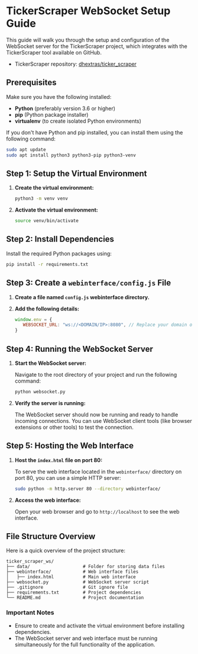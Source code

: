 # TickerScraper WebSocket Setup Guide

This guide will walk you through the setup and configuration of the WebSocket server for the TickerScraper project, which integrates with the TickerScraper tool available on GitHub.

- TickerScraper repository: [dhextras/ticker_scraper](https://github.com/dhextras/ticker_scraper)

## Prerequisites

Make sure you have the following installed:

- **Python** (preferably version 3.6 or higher)
- **pip** (Python package installer)
- **virtualenv** (to create isolated Python environments)

If you don't have Python and pip installed, you can install them using the following command:

```bash
sudo apt update
sudo apt install python3 python3-pip python3-venv
```

## Step 1: Setup the Virtual Environment

1. **Create the virtual environment:**

   ```bash
   python3 -m venv venv
   ```

2. **Activate the virtual environment:**

   ```bash
   source venv/bin/activate
   ```

## Step 2: Install Dependencies

Install the required Python packages using:

```bash
pip install -r requirements.txt
```

## Step 3: Create a `webinterface/config.js` File

1. **Create a file named `config.js` webinterface directory.**
2. **Add the following details:**

   ```javascript
   window.env = {
      WEBSOCKET_URL: "ws://<DOMAIN/IP>:8080", // Replace your domain or Ip address
   }
   ```

## Step 4: Running the WebSocket Server

1. **Start the WebSocket server:**

   Navigate to the root directory of your project and run the following command:

   ```bash
   python websocket.py
   ```

2. **Verify the server is running:**

   The WebSocket server should now be running and ready to handle incoming connections. You can use WebSocket client tools (like browser extensions or other tools) to test the connection.

## Step 5: Hosting the Web Interface

1. **Host the `index.html` file on port 80:**

   To serve the web interface located in the `webinterface/` directory on port 80, you can use a simple HTTP server:

   ```bash
   sudo python -m http.server 80 --directory webinterface/
   ```

2. **Access the web interface:**

   Open your web browser and go to `http://localhost` to see the web interface.

## File Structure Overview

Here is a quick overview of the project structure:

```plaintext
ticker_scraper_ws/
├── data/                    # Folder for storing data files
├── webinterface/            # Web interface files
│   ├── index.html           # Main web interface
├── websocket.py             # WebSocket server script
├── .gitignore               # Git ignore file
├── requirements.txt         # Project dependencies
└── README.md                # Project documentation
```

### Important Notes

- Ensure to create and activate the virtual environment before installing dependencies.
- The WebSocket server and web interface must be running simultaneously for the full functionality of the application.
